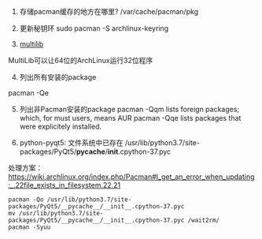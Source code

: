 1. 存储pacman缓存的地方在哪里?
/var/cache/pacman/pkg

2. 更新秘钥环
sudo pacman -S archlinux-keyring

3. [multilib](https://wiki.archlinux.org/index.php/Multilib_(简体中文))

MultiLib可以让64位的ArchLinux运行32位程序

4. 列出所有安装的package

pacman -Qe 

5. 列出非Pacman安装的package
pacman -Qqm lists foreign packages; which, for must users, means AUR
pacman -Qqe lists packages that were explicitely installed. 


6. python-pyqt5: 文件系统中已存在 /usr/lib/python3.7/site-packages/PyQt5/__pycache__/__init__.cpython-37.pyc

处理方案： https://wiki.archlinux.org/index.php/Pacman#I_get_an_error_when_updating:_.22file_exists_in_filesystem.22.21

```
pacman -Qo /usr/lib/python3.7/site-packages/PyQt5/__pycache__/__init__.cpython-37.pyc
mv /usr/lib/python3.7/site-packages/PyQt5/__pycache__/__init__.cpython-37.pyc /wait2rm/
pacman -Syuu
```